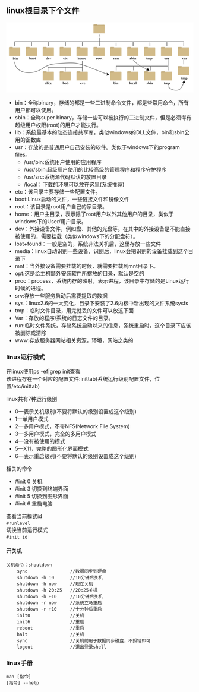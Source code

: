 linux根目录下个文件
-

![](/Linux/Centos/image/文件/linux目录.png)
* bin：全称binary，存储的都是一些二进制命令文件，都是些常用命令，所有用户都可以使用。  
* sbin：全称super binary，存储一些可以被执行的二进制文件，但是必须得有超级用户权限(root)的用户才能执行。
* lib：系统最基本的动态连接共享库，类似windows的DLL文件，bin和sbin公用的函数库
* usr：存放的是普通用户自己安装的软件。类似于windows下的program files。
  * /usr/bin:系统用户使用的应用程序
  * /usr/sbin:超级用户使用的比较高级的管理程序和程序守护程序  
  * /usr/src:系统源代码默认的放置目录
  * /local：下载的环境可以放在这里(系统推荐)
* etc：该目录主要存储一些配置文件。  
* boot:Linux启动的文件，一些链接文件和镜像文件
* root：该目录是root用户自己的家目录。  
* home：用户主目录，表示除了root用户以外其他用户的目录，类似于windows下的User/用户目录。 
* dev：外接设备文件，例如盘、其他的光盘等。在其中的外接设备是不能直接被使用的，需要挂载（类似windows下的分配盘符）。  
* lost+found：一般是空的，系统非法关机后，这里存放一些文件 
* media：linux自动识别一些设备，识别后，linux会把识别的设备挂载到这个目录下
* mnt：当外接设备需要挂载的时候，就需要挂载到mnt目录下。  
* opt:这是给主机额外安装软件所摆放的目录，默认是空的
* proc：process，系统内存的映射，表示进程，该目录中存储的是Linux运行时候的进程。  
* srv:存放一些服务启动后需要提取的数据  
* sys：linux2.6的一大变化，目录下安装了2.6内核中新出现的文件系统sysfs
* tmp：临时文件目录，用完就丢的文件可以放这下面 
* Var：存放的程序/系统的日志文件的目录。   
* run:临时文件系统，存储系统启动以来的信息，系统重启时，这个目录下应该被删除或清除
* www:存放服务器网站相关资源，环境，网站之类的




### linux运行模式 

在linux使用ps -ef|grep init查看  
该进程存在一个对应的配置文件:inittab(系统运行级别配置文件，位置/etc/inittab)

linux共有7种运行级别  
* 0—表示关机级别(不要将默认的级别设置成这个级别)
* 1—单用户模式
* 2—多用户模式，不带NFS(Network File System)
* 3—多用户模式，完全的多用户模式
* 4—没有被使用的模式
* 5—X11，完整的图形化界面模式
* 6—表示重启级别(不要将默认的级别设置成这个级别)

相关的命令
* #init 0 关机
* #init 3 切换到终端界面
* #init 5 切换到图形界面
* #init 6 重启电脑

查看当前模式id   
`#runlevel`  
切换当前运行模式  
`#init id`  



#### 开关机
    关机命令：shoutdown 
        sync                //数据同步到硬盘
        shutdown -h 10      //10分钟后关机
        shutdown -h now     //现在关机
        shutdown -h 20:25   //20:25关机
        shutdown -h +10     //10分钟后关机
        shutdown -r now     //系统立马重启
        shutdown -r +10     //十分钟后重启
        init0               //关机
        init6               //重启
        reboot              //重启
        halt                //关机 
        sync                //关机前用于数据同步磁盘，不报错即可
        logout              //退出登录shell


### linux手册

    man [指令]
    [指令] --help